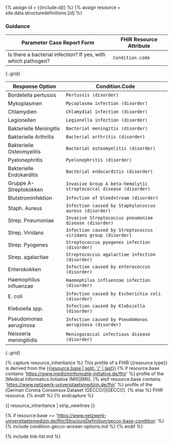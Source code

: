 
{% assign id = {{include.id}} %}
{% assign resource = site.data.structuredefinitions.[id] %}

### Guidance

| Parameter Case Report Form | FHIR Resource Attribute |
| -------------------------- | ----------------------- |
| Is there a bacterial infection? If yes, with which pathogen? | `Condition.code` |
{:.grid}


| Response Option | Condition.Code |
| ------ | ---- |
| Bordetella pertussis | `Pertussis (disorder)` |
| Mykoplasmen | `Mycoplasma infection (disorder)`|
| Chlamydien | `Chlamydial infection (disorder)`|
| Legionellen | `Legionella infection (disorder)`|
| Bakterielle Meningitis | `Bacterial meningitis (disorder)`|
| Bakterielle Arthritis | `Bacterial arthritis (disorder)`|
| Bakterielle Osteomyelitis | `Bacterial osteomyelitis (disorder)`|
| Pyelonephritis | `Pyelonephritis (disorder)`|
| Bakterielle Endokarditis | `Bacterial endocarditis (disorder)`|
| Gruppe A-Streptokokken | `Invasive Group A beta-hemolytic streptococcal disease (disorder)`|
| Blutstrominfektion | `Infection of bloodstream (disorder)`|
| Staph. Aureus | `Infection caused by Staphylococcus aureus (disorder)`|
| Strep. Pneumoniae | `Invasive Streptococcus pneumoniae disease (disorder)`|
| Strep. Viridans | `Infection caused by Streptococcus viridans group (disorder)`|
| Strep. Pyogenes | `Streptococcus pyogenes infection (disorder)`|
| Strep. agalactiae| `Streptococcus agalactiae infection (disorder)`|
| Enterokokken | `Infection caused by enterococcus (disorder)`|
| Haemophilus influenzae | `Haemophilus influenzae infection (disorder)`|
| E. coli | `Infection caused by Escherichia coli (disorder)`|
| Klebsiella spp. | `Infection caused by Klebsiella (disorder)`|
| Pseudomonas aeruginosa | `Infection caused by Pseudomonas aeruginosa (disorder)`|
| Neisseria meningitidis | `Meningococcal infectious disease (disorder)`|
{:.grid}


{% capture resource_inheritance %}
This profile of a FHIR {{resource.type}} is derived from the [{{resource.base | split: '/' | last}}]({{resource.base}})
{% if resource.base contains 'https://www.medizininformatik-initiative.de/fhir' %}
 profile of the [Medical Informatics Initiative (MII)][MII].
{% elsif resource.base contains 'https://www.netzwerk-universitaetsmedizin.de/fhir' %}
 profile of the [German Corona Consensus Dataset (GECCO)][GECCO].
{% else %}
 FHIR resource.
{% endif %}
{% endcapture %}

{{ resource_inheritance | strip_newlines }}

{% if resource.base == 'https://www.netzwerk-universitaetsmedizin.de/fhir/StructureDefinition/gecco-base-condition' %}
{% include condition-gecco-answer-options.md %}
{% endif %}

{% include link-list.md %}
